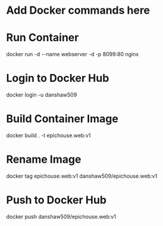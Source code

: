# Add Docker commands here

# Run Container
docker run -d --name webserver -d -p 8099:80 nginx

# Login to Docker Hub
docker login -u danshaw509

# Build Container Image
docker build . -t epichouse.web:v1

# Rename Image
docker tag epichouse.web:v1 danshaw509/epichouse.web:v1

# Push to Docker Hub
docker push danshaw509/epichouse.web:v1
